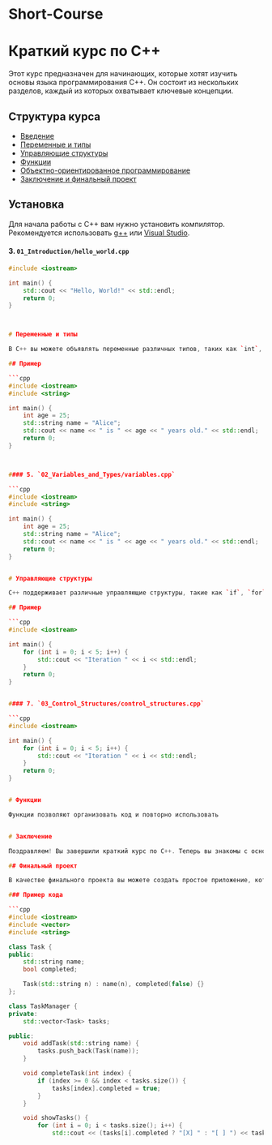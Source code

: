 # Short-Course
# Краткий курс по C++

Этот курс предназначен для начинающих, которые хотят изучить основы языка программирования C++. Он состоит из нескольких разделов, каждый из которых охватывает ключевые концепции.

## Структура курса

- [Введение](01_Introduction/README.md)
- [Переменные и типы](02_Variables_and_Types/README.md)
- [Управляющие структуры](03_Control_Structures/README.md)
- [Функции](04_Functions/README.md)
- [Объектно-ориентированное программирование](05_OOP/README.md)
- [Заключение и финальный проект](06_Conclusion/README.md)

## Установка

Для начала работы с C++ вам нужно установить компилятор. Рекомендуется использовать [g++](https://gcc.gnu.org/) или [Visual Studio](https://visualstudio.microsoft.com/).


#### 3. `01_Introduction/hello_world.cpp`

```cpp
#include <iostream>

int main() {
    std::cout << "Hello, World!" << std::endl;
    return 0;
}



# Переменные и типы

В C++ вы можете объявлять переменные различных типов, таких как `int`, `float`, `char` и `string`.

## Пример

```cpp
#include <iostream>
#include <string>

int main() {
    int age = 25;
    std::string name = "Alice";
    std::cout << name << " is " << age << " years old." << std::endl;
    return 0;
}



#### 5. `02_Variables_and_Types/variables.cpp`

```cpp
#include <iostream>
#include <string>

int main() {
    int age = 25;
    std::string name = "Alice";
    std::cout << name << " is " << age << " years old." << std::endl;
    return 0;
}


# Управляющие структуры

C++ поддерживает различные управляющие структуры, такие как `if`, `for`, и `while`.

## Пример

```cpp
#include <iostream>

int main() {
    for (int i = 0; i < 5; i++) {
        std::cout << "Iteration " << i << std::endl;
    }
    return 0;
}


#### 7. `03_Control_Structures/control_structures.cpp`

```cpp
#include <iostream>

int main() {
    for (int i = 0; i < 5; i++) {
        std::cout << "Iteration " << i << std::endl;
    }
    return 0;
}


# Функции

Функции позволяют организовать код и повторно использовать


# Заключение

Поздравляем! Вы завершили краткий курс по C++. Теперь вы знакомы с основами языка, включая переменные, типы данных, управляющие структуры, функции и объектно-ориентированное программирование.

## Финальный проект

В качестве финального проекта вы можете создать простое приложение, которое использует все изученные концепции. Например, вы можете создать консольное приложение для управления списком задач.

### Пример кода

```cpp
#include <iostream>
#include <vector>
#include <string>

class Task {
public:
    std::string name;
    bool completed;

    Task(std::string n) : name(n), completed(false) {}
};

class TaskManager {
private:
    std::vector<Task> tasks;

public:
    void addTask(std::string name) {
        tasks.push_back(Task(name));
    }

    void completeTask(int index) {
        if (index >= 0 && index < tasks.size()) {
            tasks[index].completed = true;
        }
    }

    void showTasks() {
        for (int i = 0; i < tasks.size(); i++) {
            std::cout << (tasks[i].completed ? "[X] " : "[ ] ") << tasks[i].name << std::endl